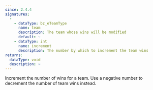 ```yaml
---
since: 2.4.4
signatures:
  -
    - dataType: bz_eTeamType
      name: team
      description: The team whose wins will be modified
      default: ~
    - dataType: int
      name: increment
      description: The number by which to increment the team wins
returns:
  dataType: void
  description: ~
---
```


Increment the number of wins for a team. Use a negative number to decrement the number of team wins instead.
